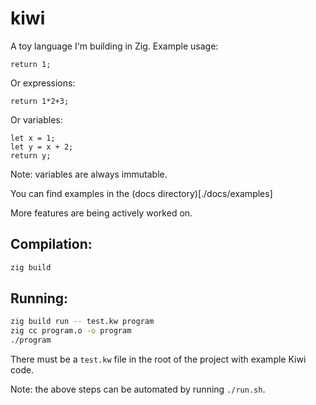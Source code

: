 # kiwi

A toy language I'm building in Zig. Example usage:

```
return 1;
```

Or expressions:

```
return 1*2+3;
```

Or variables:

```
let x = 1;
let y = x + 2;
return y;
```

Note: variables are always immutable.

You can find examples in the (docs directory)[./docs/examples]

More features are being actively worked on.

## Compilation:

```bash
zig build
```

## Running:

```bash
zig build run -- test.kw program
zig cc program.o -o program
./program
```

There must be a `test.kw` file in the root of the project with example Kiwi code.

Note: the above steps can be automated by running `./run.sh`.
